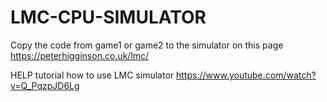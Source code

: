 # LMC-CPU-SIMULATOR
Copy the code from game1 or game2 to the simulator on this page https://peterhigginson.co.uk/lmc/

HELP tutorial how to use LMC simulator
https://www.youtube.com/watch?v=Q_PqzpJD6Lg

